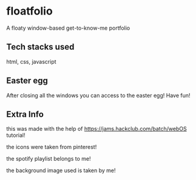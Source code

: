 # floatfolio 
A floaty window-based get-to-know-me portfolio
## Tech stacks used

html, css, javascript

## Easter egg
After closing all the windows you can access to the easter egg!
Have fun!

## Extra Info

this was made with the help of https://jams.hackclub.com/batch/webOS tutorial!

the icons were taken from pinterest!

the spotify playlist belongs to me!

the background image used is taken by me!

